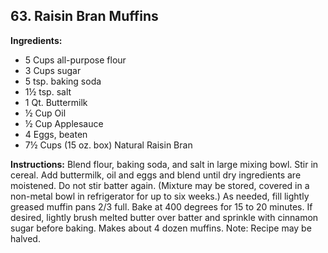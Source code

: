 ## 63. Raisin Bran Muffins

**Ingredients:**
- 5 Cups all-purpose flour
- 3 Cups sugar
- 5 tsp. baking soda
- 1½ tsp. salt
- 1 Qt. Buttermilk
- ½ Cup Oil
- ½ Cup Applesauce
- 4 Eggs, beaten
- 7½ Cups (15 oz. box) Natural Raisin Bran

**Instructions:**
Blend flour, baking soda, and salt in large mixing bowl. Stir in cereal. Add buttermilk, oil and eggs and blend until dry ingredients are moistened. Do not stir batter again. (Mixture may be stored, covered in a non-metal bowl in refrigerator for up to six weeks.) As needed, fill lightly greased muffin pans 2/3 full. Bake at 400 degrees for 15 to 20 minutes. If desired, lightly brush melted butter over batter and sprinkle with cinnamon sugar before baking. Makes about 4 dozen muffins. Note: Recipe may be halved.